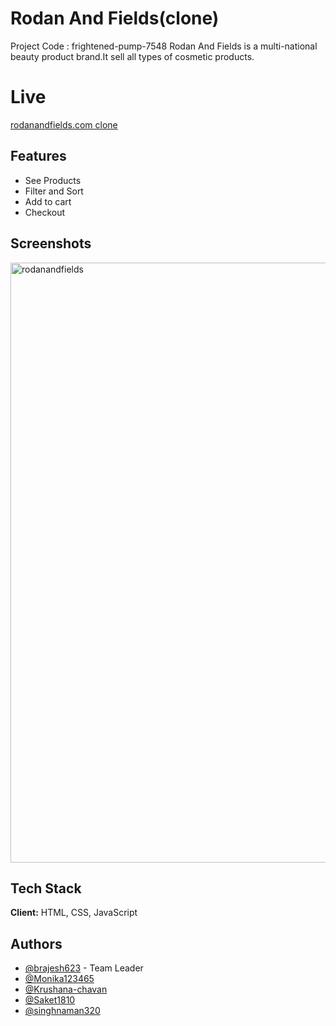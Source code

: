 # Rodan And Fields(clone)
Project Code : frightened-pump-7548
Rodan And Fields is a multi-national beauty product brand.It sell all types of cosmetic products.

# Live
[rodanandfields.com clone](https://brajesh623.github.io/rodanandfields.com-clone-/)

## Features

- See Products
- Filter and Sort
- Add to cart
- Checkout


## Screenshots

<img width="960" alt="rodanandfields" src="https://raw.githubusercontent.com/brajesh623/rodanandfields.com-clone-/a946a130a3702a92451abe939a3af381c01ab217/RodanAndFields.png">


## Tech Stack

**Client:** HTML, CSS, JavaScript



## Authors

- [@brajesh623](https://github.com/brajesh623) - Team Leader
- [@Monika123465](https://github.com/Monika123465)
- [@Krushana-chavan](https://github.com/Krushana-chavan)
- [@Saket1810](https://github.com/Saket1810)
- [@singhnaman320](https://github.com/singhnaman320)
